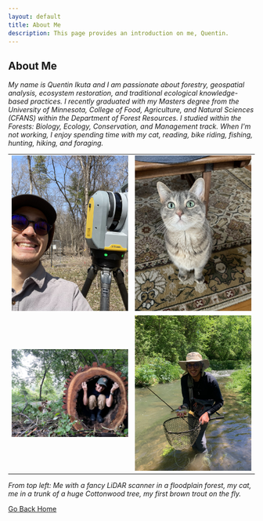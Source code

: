 ```yaml
---
layout: default
title: About Me
description: This page provides an introduction on me, Quentin.
---
```


## About Me

_My name is Quentin Ikuta and I am passionate about forestry, geospatial analysis, ecosystem restoration, and traditional ecological knowledge-based practices. I recently graduated with my Masters degree from the University of Minnesota, College of Food, Agriculture, and Natural Sciences (CFANS) within the Department of Forest Resources. I studied within the Forests: Biology, Ecology, Conservation, and Management track. When I'm not working, I enjoy spending time with my cat, reading, bike riding, fishing, hunting, hiking, and foraging._

<table><tr>
<td> <img src="lidar.jpg" alt="Drawing" style="width: 500px;"/> </td>
<td> <img src="dot1.jpg" alt="Drawing" style="width: 500px;"/> </td>
</tr><tr>
<td> <img src="q_tree.JPG" alt="Drawing" style="width: 500px;"/> </td>
<td> <img src="q_fish.jpg" alt="Drawing" style="width: 500px;"/> </td>
</tr></table>

_From top left: Me with a fancy LiDAR  scanner in a floodplain forest, my cat, me in a trunk of a huge Cottonwood tree, my first brown trout on the fly._

[Go Back Home](./)
